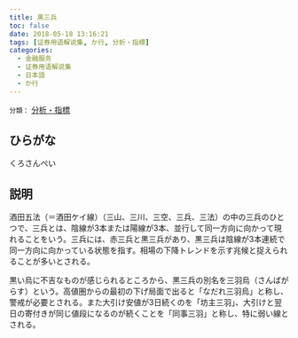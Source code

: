 ```yaml
---
title: 黒三兵
toc: false
date: 2018-05-18 13:16:21
tags: [证券用语解说集, か行, 分析・指標]
categories:
  - 金融服务
  - 证券用语解说集
  - 日本語
  - か行
---
```


`分類：` [分析・指標](/tags/分析・指標/)

## ひらがな

くろさんぺい

## 説明

酒田五法（＝酒田ケイ線）（三山、三川、三空、三兵、三法）の中の三兵のひとつで、三兵とは、陰線が3本または陽線が3本、並行して同一方向に向かって現れることをいう。三兵には、赤三兵と黒三兵があり、黒三兵は陰線が3本連続で同一方向に向かっている状態を指す。相場の下降トレンドを示す兆候と捉えられることが多いとされる。

黒い烏に不吉なものが感じられるところから、黒三兵の別名を三羽烏（さんばがらす）という。高値圏からの最初の下げ局面で出ると「なだれ三羽烏」と称し、警戒が必要とされる。また大引け安値が3日続くのを「坊主三羽」、大引けと翌日の寄付きが同じ値段になるのが続くことを「同事三羽」と称し、特に弱い線とされる。
